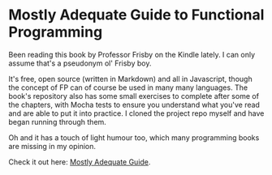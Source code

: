 # Mostly Adequate Guide to Functional Programming

Been reading this book by Professor Frisby on the Kindle lately. I can only assume that's a pseudonym ol' Frisby boy.

It's free, open source (written in Markdown) and all in Javascript, though the concept of FP can of course be used in many many languages. The book's repository also has some small exercises to complete after some of the chapters, with Mocha tests to ensure you understand what you've read and are able to put it into practice. I cloned the project repo myself and have began running through them.

Oh and it has a touch of light humour too, which many programming books are missing in my opinion.

Check it out here: [Mostly Adequate Guide](https://github.com/MostlyAdequate/mostly-adequate-guide).
